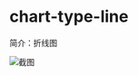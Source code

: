 # chart-type-line

简介：折线图

![截图](https://unpkg.com/@icedesign/chart-type-line-block/screenshot.png)





